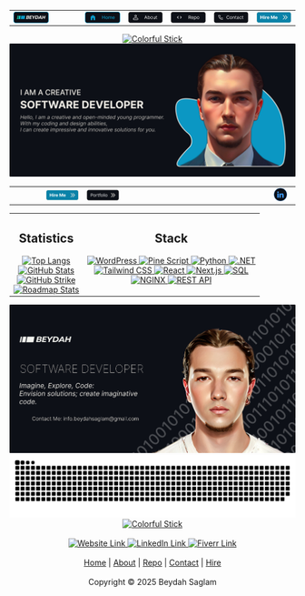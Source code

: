<div align="center">
    <!-- HEADER -->
    <table><tr>
        <td><a href="https://github.com/beydah">
            <img src="https://raw.githubusercontent.com/beydah/asset/main/logo/beydah_colorful_blue.png" align="left" alt="Logo Button">
        </a></td>
        <td style="width: 10%;"></td>
        <td><a href="https://github.com/beydah">
            <img src="https://raw.githubusercontent.com/beydah/asset/main/button/home_on.png" align="right" alt="Home Button">
        </a></td>
        <td><a href="https://beydahsaglam.com/about">
            <img src="https://raw.githubusercontent.com/beydah/asset/main/button/about_off.png" align="right"  alt="About Button">
        </a></td>
        <td><a href="https://github.com/beydah?tab=repositories">
            <img src="https://raw.githubusercontent.com/beydah/asset/main/button/repo_off.png" align="right"  alt="Repo Button">
        </a></td>
        <td><a href="https://beydahsaglam.com/contact">
            <img src="https://raw.githubusercontent.com/beydah/asset/main/button/contact_off.png" align="right" alt="Contact Button">
        </a></td>
        <td><a href="https://beydahsaglam.com/contact">
            <img src="https://raw.githubusercontent.com/beydah/asset/main/button/hire_focus.png" align="right" alt="Hire Button">
        </a></td>
    </tr></table>
</div>
<div align="center">
    <!-- MAIN -->
    <a href="https://github.com/beydah"><img src="https://i.imgur.com/waxVImv.png" alt="Colorful Stick"></a>
    <br>
    <a href="https://github.com/beydah"><img src="https://raw.githubusercontent.com/beydah/asset/main/image/profile_slide_1.png" alt="Home Section 2"></a>
    <br>
    <table><tr>
        <td><a href="https://beydahsaglam.com/contact/">
            <img src="https://raw.githubusercontent.com/beydah/asset/main/button/hire_focus.png" align="right" style="width: 50%;" alt="Hire Button">
        </a></td>
        <td><a href="https://beydahsaglam.com/project/">
            <img src="https://raw.githubusercontent.com/beydah/asset/main/button/portfolio_off.png" align="left" style="width: 50%;" alt="Portfolio Button">
        </a></td>
        <td style="width: 10%;"></td>
        <td style="width: 10%;"></td>
        <td style="width: 10%;"></td>
        <td style="width: 10%;"></td>
        <td><a href="https://www.linkedin.com/in/beydah/">
            <img src="https://raw.githubusercontent.com/beydah/asset/main/logo/linkedin_circle_colorful.png" style="width: 75%;" alt="LinkedIn Link">
        </a></td>      
    </tr></table>
    <table><tr>
        <td align="center" valign="top">
            <h2>Statistics</h2>
            <a href="https://github.com/beydah">
                <img src="https://github-readme-stats.vercel.app/api/top-langs/?username=beydah&theme=dark&hide_border=false&include_all_commits=true&count_private=true&layout=compact" style="width:500px;" alt="Top Langs">
            </a>
            <br>
            <a href="https://github.com/beydah">
                <img src="https://github-readme-stats.vercel.app/api?username=beydah&theme=dark&hide=contribs,prs" style="width:500px;" alt="GitHub Stats">
            </a>
            <br>
            <a href="https://github.com/beydah">
                <img src="https://github-readme-streak-stats.herokuapp.com/?user=beydah&theme=dark&hide_border=false" style="width:500px;" alt="GitHub Strike">
            </a>
            <br>
            <a href="https://github.com/beydah">
                <img src="https://roadmap.sh/card/wide/65a873aa0c54812283f88bee?variant=dark&roadmaps=68a3e65c5fec7ae671ffb2ff%2Cengineering-manager%2Cfrontend%3Fr%3Dfrontend-beginner%2Cbackend%3Fr%3Dbackend-beginner" style="width:500px;" alt="Roadmap Stats">
            </a>
        </td>
        <td align="center" valign="top">
            <h2>Stack</h2>
            <a href="https://github.com/beydah">
                <img src="https://img.shields.io/badge/WORDPRESS-21759B?style=for-the-badge&logo=wordpress&logoColor=white" alt="WordPress">
            </a>
            <a href="https://github.com/beydah">
                <img src="https://img.shields.io/badge/PINESCRIPT-FF9900?style=for-the-badge&logo=tradingview&logoColor=white" alt="Pine Script">
            </a>
            <a href="https://github.com/beydah">
                <img src="https://img.shields.io/badge/PYTHON-3670A0?style=for-the-badge&logo=python&logoColor=ffdd54" alt="Python">
            </a>
            <a href="https://github.com/beydah">
                <img src="https://img.shields.io/badge/.NET-512BD4?style=for-the-badge&logo=.net&logoColor=white" alt=".NET">
            </a>
            <br>
            <a href="https://github.com/beydah">
                <img src="https://img.shields.io/badge/TAILWIND%20CSS-06B6D4?style=for-the-badge&logo=tailwind-css&logoColor=white" alt="Tailwind CSS">
            </a>
            <a href="https://github.com/beydah">
                <img src="https://img.shields.io/badge/REACT-21A1F1?style=for-the-badge&logo=react&logoColor=white&textColor=white" alt="React">
            </a>
            <a href="https://github.com/beydah">
                <img src="https://img.shields.io/badge/NEXT.JS-000000?style=for-the-badge&logo=next.js&logoColor=white" alt="Next.js">
            </a>
            <a href="https://github.com/beydah">
                <img src="https://img.shields.io/badge/SQL-4479A1?style=for-the-badge&logo=postgresql&logoColor=white" alt="SQL">
            </a>
            <br>
            <a href="https://github.com/beydah">
                <img src="https://img.shields.io/badge/NGINX-009639?style=for-the-badge&logo=nginx&logoColor=white" alt="NGINX">
            </a>
            <a href="https://github.com/beydah">
                <img src="https://img.shields.io/badge/REST%20API-FF6C37?style=for-the-badge&logo=postman&logoColor=white" alt="REST API">
            </a>
        </td>
    </tr></table>
    <a href="https://github.com/beydah"><img src="https://raw.githubusercontent.com/beydah/asset/main/image/profile_slide_5.png" alt="Home Secion 3"></a>
    <a href="https://github.com/beydah"><img src="https://raw.githubusercontent.com/beydah/asset/main/banner/github-user-contribution.svg" alt="GitHub Snake"/></a>
    <a href="https://github.com/beydah"><img src="https://i.imgur.com/waxVImv.png" alt="Colorful Stick"></a>
    <br><br>
</div>
<div align="center">
    <!-- FOOTER -->
    <a href="https://beydahsaglam.com">
        <img src="https://img.shields.io/badge/Website-%23000000.svg?style=for-the-badge&logoColor=white" alt="Website Link">
    </a>
    <a href="https://linkedin.com/in/beydah">
        <img src="https://img.shields.io/badge/LinkedIn-%230077B5.svg?style=for-the-badge&logoColor=white" alt="LinkedIn Link">
    </a>
    <a href="https://www.fiverr.com/ilkaysaglam">
        <img src="https://img.shields.io/badge/Fiverr-%1DBF73.svg?style=for-the-badge&logoColor=white" alt="Fiverr Link">
    </a>
    <br><br>
    <a href="https://github.com/beydah">Home</a> |
    <a href="https://beydahsaglam.com/about">About</a> |
    <a href="https://github.com/beydah?tab=repositories">Repo</a> |
    <a href="https://beydahsaglam.com/contact">Contact</a> |
    <a href="https://beydahsaglam.com/contact">Hire</a>
    <br><br>
    Copyright © 2025 Beydah Saglam
</div>

